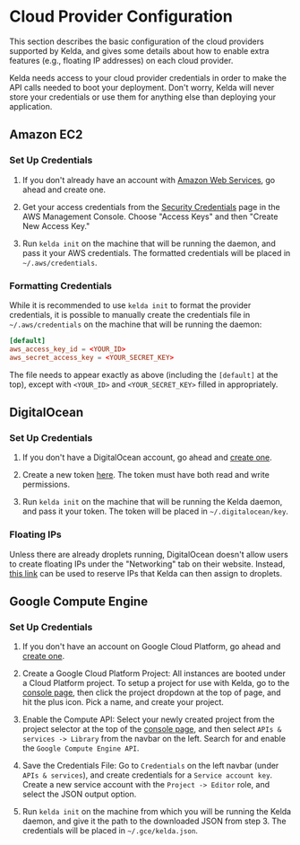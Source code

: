 # Cloud Provider Configuration

This section describes the basic configuration of the cloud providers supported
by Kelda, and gives some details about how to enable extra features (e.g.,
floating IP addresses) on each cloud provider.

Kelda needs access to your cloud provider credentials in order to make the API
calls needed to boot your deployment. Don't worry, Kelda will never store
your credentials or use them for anything else than deploying your application.

## Amazon EC2

### Set Up Credentials
1. If you don't already have an account with
   [Amazon Web Services](https://aws.amazon.com/ec2/), go ahead and create one.

2. Get your access credentials from the [Security Credentials](https://console.aws.amazon.com/iam/home?#security_credential)
   page in the AWS Management Console. Choose "Access Keys" and then
   "Create New Access Key."

3. Run `kelda init` on the machine that will be running the daemon, and pass
  it your AWS credentials. The formatted credentials will be placed in
  `~/.aws/credentials`.

### Formatting Credentials
While it is recommended to use `kelda init` to format the provider credentials,
it is possible to manually create the credentials file in `~/.aws/credentials`
on the machine that will be running the daemon:

```conf
[default]
aws_access_key_id = <YOUR_ID>
aws_secret_access_key = <YOUR_SECRET_KEY>
```

The file needs to appear exactly as above (including the `[default]` at the
top), except with `<YOUR_ID>` and `<YOUR_SECRET_KEY>` filled in appropriately.

## DigitalOcean

### Set Up Credentials
1. If you don't have a DigitalOcean account, go ahead and
   [create one](https://www.digitalocean.com/).

2. Create a new token [here](https://cloud.digitalocean.com/settings/api/tokens).
   The token must have both read and write permissions.

3. Run `kelda init` on the machine that will be running the Kelda daemon, and
   pass it your token. The token will be placed in `~/.digitalocean/key`.

### Floating IPs
Unless there are already droplets running, DigitalOcean doesn't allow users to
create floating IPs under the "Networking" tab on their website. Instead, [this
link](https://cloud.digitalocean.com/networking/floating_ips/datacenter) can be
used to reserve IPs that Kelda can then assign to droplets.

## Google Compute Engine

### Set Up Credentials
1. If you don't have an account on Google Cloud Platform, go ahead and
   [create one](https://cloud.google.com/compute/).

2. Create a Google Cloud Platform Project: All instances are booted under a
   Cloud Platform project. To setup a project for use with Kelda, go to the
   [console page](http://console.cloud.google.com), then click the project
   dropdown at the top of page, and hit the plus icon. Pick a name, and create
   your project.

3. Enable the Compute API: Select your newly created project from the project
   selector at the top of the [console page](http://console.cloud.google.com),
   and then select `APIs & services -> Library` from the navbar on the left. Search
   for and enable the `Google Compute Engine API`.

4. Save the Credentials File: Go to `Credentials` on the left navbar (under `APIs
   & services`), and create credentials for a `Service account key`. Create a new
   service account with the `Project -> Editor` role, and select the JSON output
   option.

5. Run `kelda init` on the machine from which you will be running the Kelda
  daemon, and give it the path to the downloaded JSON from step 3.
  The credentials will be placed in `~/.gce/kelda.json`.
